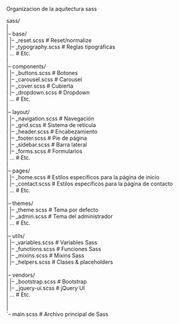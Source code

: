 Organizacion de la aquitectura sass


sass/  
|  
|– base/  
|   |– _reset.scss       # Reset/normalize  
|   |– _typography.scss  # Reglas tipográficas  
|   …                    # Etc.  
|  
|– components/  
|   |– _buttons.scss     # Botones  
|   |– _carousel.scss    # Carousel  
|   |– _cover.scss       # Cubierta  
|   |– _dropdown.scss    # Dropdown  
|   …                    # Etc.  
|  
|– layout/  
|   |– _navigation.scss  # Navegación  
|   |– _grid.scss        # Sistema de retícula  
|   |– _header.scss      # Encabezamiento  
|   |– _footer.scss      # Pie de página  
|   |– _sidebar.scss     # Barra lateral  
|   |– _forms.scss       # Formularios  
|   …                    # Etc.  
|  
|– pages/  
|   |– _home.scss        # Estilos específicos para la página de inicio  
|   |– _contact.scss     # Estilos específicos para la página de contacto  
|   …                    # Etc.  
|  
|– themes/  
|   |– _theme.scss       # Tema por defecto  
|   |– _admin.scss       # Tema del administrador  
|   …                    # Etc.  
|  
|– utils/  
|   |– _variables.scss   # Variables Sass  
|   |– _functions.scss   # Funciones Sass  
|   |– _mixins.scss      # Mixins Sass  
|   |– _helpers.scss     # Clases & placeholders  
|  
|– vendors/  
|   |– _bootstrap.scss   # Bootstrap  
|   |– _jquery-ui.scss   # jQuery UI  
|   …                    # Etc.  
|  
|  
`– main.scss             # Archivo principal de Sass  
